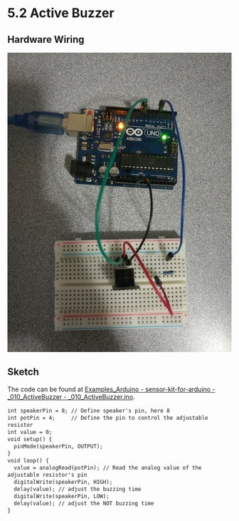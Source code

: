 # 5.2 Active Buzzer

## Hardware Wiring
![Image](../../Examples/sensor-kit-for-arduino/010_activebuzzer.jpg)

## Sketch
The code can be found at [Examples_Arduino - sensor-kit-for-arduino - _010_ActiveBuzzer - _010_ActiveBuzzer.ino](https://github.com/LongerVisionRobot/Examples_Arduino/blob/master/sensor-kit-for-arduino/_010_ActiveBuzzer/_010_ActiveBuzzer.ino).
```
int speakerPin = 8; // Define speaker's pin, here 8
int potPin = 4;     // Define the pin to control the adjustable resistor
int value = 0;
void setup() {
  pinMode(speakerPin, OUTPUT);
}
void loop() {
  value = analogRead(potPin); // Read the analog value of the adjustable resistor's pin
  digitalWrite(speakerPin, HIGH);
  delay(value); // adjust the buzzing time
  digitalWrite(speakerPin, LOW);
  delay(value); // adjust the NOT buzzing time
}
```